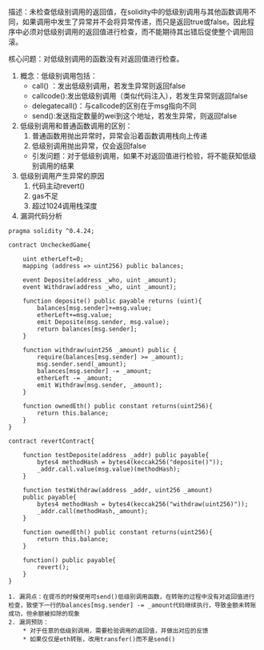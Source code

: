 描述：未检查低级别调用的返回值，在solidity中的低级别调用与其他函数调用不同，如果调用中发生了异常并不会将异常传递，而只是返回true或false。因此程序中必须对低级别调用的返回值进行检查，而不能期待其出错后促使整个调用回滚。

核心问题：对低级别调用的函数没有对返回值进行检查。

1. 概念：低级别调用包括：
    * call() ：发出低级别调用，若发生异常则返回false
    * callcode():发出低级别调用（类似代码注入），若发生异常则返回false
    * delegatecall()：与callcode的区别在于msg指向不同
    * send():发送指定数量的wei到这个地址，若发生异常，则返回false
2. 低级别调用和普通函数调用的区别：
    1. 普通函数用抛出异常时，异常会沿着函数调用栈向上传递
    2. 低级别调用抛出异常，仅会返回false
    * 引发问题：对于低级别调用，如果不对返回值进行检验，将不能获知低级别调用的结果
3. 低级别调用产生异常的原因
    1. 代码主动revert()
    2. gas不足
    3. 超过1024调用栈深度
4. 漏洞代码分析
```plain
pragma solidity ^0.4.24;
 
contract UncheckedGame{
     
    uint etherLeft=0;
    mapping (address => uint256) public balances;
 
    event Deposite(address _who, uint _amount);
    event Withdraw(address _who, uint _amount);
 
    function deposite() public payable returns (uint){
        balances[msg.sender]+=msg.value;
        etherLeft+=msg.value;
        emit Deposite(msg.sender, msg.value);
        return balances[msg.sender];
    }
 
    function withdraw(uint256 _amount) public {
        require(balances[msg.sender] >= _amount);
        msg.sender.send(_amount);
        balances[msg.sender] -= _amount;
        etherLeft -= _amount;
        emit Withdraw(msg.sender, _amount);
    }
     
    function ownedEth() public constant returns(uint256){
        return this.balance;
    }
}
 
contract revertContract{
     
    function testDeposite(address _addr) public payable{
        bytes4 methodHash = bytes4(keccak256("deposite()"));
        _addr.call.value(msg.value)(methodHash);
    }
     
    function testWithdraw(address _addr, uint256 _amount) 
    public payable{
        bytes4 methodHash = bytes4(keccak256("withdraw(uint256)"));
        _addr.call(methodHash,_amount);
    }
     
    function ownedEth() public constant returns(uint256){
        return this.balance;
    }
     
    function() public payable{
        revert();
    }
}
```
    1. 漏洞点：在提币的时候使用可send()低级别调用函数，在转账的过程中没有对返回值进行检查，致使下一行的balances[msg.sender] -= _amount代码继续执行，导致金额未转账成功，但余额被扣除的现象
    2. 漏洞预防：
        * 对于任意的低级别调用，需要检验调用的返回值，并做出对应的反馈
        * 如果仅仅是eth转账，改用transfer()而不是send()

